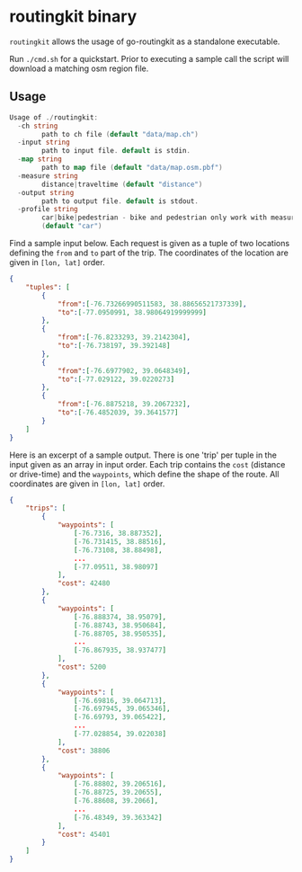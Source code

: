 # routingkit binary

`routingkit` allows the usage of go-routingkit as a standalone executable.

Run `./cmd.sh` for a quickstart. Prior to executing a sample call the script
will download a matching osm region file.

## Usage

```go
Usage of ./routingkit:
  -ch string
        path to ch file (default "data/map.ch")
  -input string
        path to input file. default is stdin.
  -map string
        path to map file (default "data/map.osm.pbf")
  -measure string
        distance|traveltime (default "distance")
  -output string
        path to output file. default is stdout.
  -profile string
        car|bike|pedestrian - bike and pedestrian only work with measure=distance
        (default "car")
```

Find a sample input below. Each request is given as a tuple of two locations
defining the `from` and `to` part of the trip. The coordinates of the location
are given in `[lon, lat]` order.

```json
{
    "tuples": [
        {
            "from":[-76.73266990511583, 38.88656521737339],
            "to":[-77.0950991, 38.98064919999999]
        },
        {
            "from":[-76.8233293, 39.2142304],
            "to":[-76.738197, 39.392148]
        },
        {
            "from":[-76.6977902, 39.0648349],
            "to":[-77.029122, 39.0220273]
        },
        {
            "from":[-76.8875218, 39.2067232],
            "to":[-76.4852039, 39.3641577]
        }
    ]
}
```

Here is an excerpt of a sample output. There is one 'trip' per tuple in the input
given as an array in input order. Each trip contains the `cost` (distance or
drive-time) and the `waypoints`, which define the shape of the route. All
coordinates are given in `[lon, lat]` order.

```json
{
    "trips": [
        {
            "waypoints": [
                [-76.7316, 38.887352],
                [-76.731415, 38.88516],
                [-76.73108, 38.88498],
                ...
                [-77.09511, 38.98097]
            ],
            "cost": 42480
        },
        {
            "waypoints": [
                [-76.888374, 38.95079],
                [-76.88743, 38.950684],
                [-76.88705, 38.950535],
                ...
                [-76.867935, 38.937477]
            ],
            "cost": 5200
        },
        {
            "waypoints": [
                [-76.69816, 39.064713],
                [-76.697945, 39.065346],
                [-76.69793, 39.065422],
                ...
                [-77.028854, 39.022038]
            ],
            "cost": 38806
        },
        {
            "waypoints": [
                [-76.88802, 39.206516],
                [-76.88725, 39.20655],
                [-76.88608, 39.2066],
                ...
                [-76.48349, 39.363342]
            ],
            "cost": 45401
        }
    ]
}

```
